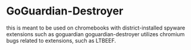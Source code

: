 # GoGuardian-Destroyer
this is meant to be used on chromebooks with district-installed spyware extensions such as goguardian
goguardian-destroyer utilizes chromium bugs related to extensions, such as LTBEEF.
